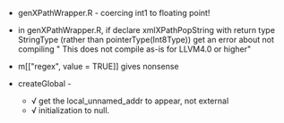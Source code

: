+ genXPathWrapper.R - coercing int1 to floating point!

+  in genXPathWrapper.R, if declare xmlXPathPopString with return type StringType (rather than
   pointerType(Int8Type)) get an error about not compiling "  This does not compile as-is for LLVM4.0 or higher"

+ m[["regex", value = TRUE]] gives nonsense

+ createGlobal - 
   + √ get the local_unnamed_addr to appear, not external
   + √ initialization to null.
